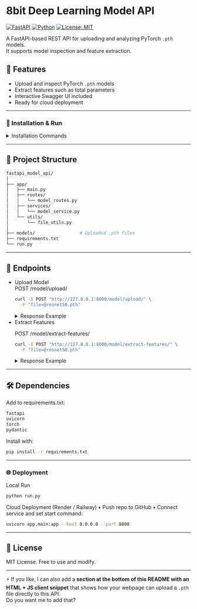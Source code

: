 # 8bit Deep Learning Model API
[![FastAPI](https://img.shields.io/badge/FastAPI-0.110+-brightgreen?logo=fastapi)](https://fastapi.tiangolo.com/)
[![Python](https://img.shields.io/badge/Python-3.9+-blue?logo=python)](https://www.python.org/)
[![License: MIT](https://img.shields.io/badge/License-MIT-blue.svg)](LICENSE)

A FastAPI-based REST API for uploading and analyzing PyTorch `.pth` models.  
It supports model inspection and feature extraction.
## 🚀 Features
- Upload and inspect PyTorch `.pth` models
- Extract features such as total parameters
- Interactive Swagger UI included
- Ready for cloud deployment

---

### 🔧 Installation & Run
<details>
  <summary>Installation Commands</summary>

```bash
# Clone project
git clone https://github.com/your-username/8bit_dl_api.git
cd 8bit_dl_api

# Create virtual environment (optional)
python -m venv venv
source venv/bin/activate   # Linux/Mac
venv\Scripts\activate      # Windows

# Install dependencies
pip install -r requirements.txt

# Run the server
python run.py
"""
The server will be available at:
	•	API Root: http://127.0.0.1:8000
	•	Swagger UI: http://127.0.0.1:8000/docs
"""
```
</details>

---

## 📂 Project Structure

```bash
fastapi_model_api/
│
├── app/
│   ├── main.py
│   ├── routes/
│   │   └── model_routes.py
│   ├── services/
│   │   └── model_service.py
│   └── utils/
│       └── file_utils.py
│
├── models/                 # Uploaded .pth files
├── requirements.txt
└── run.py
```

---

## 📌 Endpoints
<ul>
<li>Upload Model</li>
  POST /model/upload/
  
```bash
curl -X POST "http://127.0.0.1:8000/model/upload/" \
  -F "file=@resnet50.pth"
```


<details>
  <summary>Response Example</summary>
  
```bash
{
  "filename": "resnet50.pth",
  "layers": [
    "Conv2d(3, 64, kernel_size=(7,7), stride=(2,2), padding=(3,3), bias=False)",
    "BatchNorm2d(64, eps=1e-05, momentum=0.1, affine=True, track_running_stats=True)",
    "ReLU(inplace=True)"
  ]
}
```
</details>

<li>Extract Features</li>

POST /model/extract-features/

```bash
curl -X POST "http://127.0.0.1:8000/model/extract-features/" \
  -F "file=@resnet50.pth"
```

<details>
  <summary>Response Example</summary>

```bash
{
  "filename": "resnet50.pth",
  "features": {
    "total_parameters": 23534532
  }
}
```
</details>

</ul>

---

## 🛠️ Dependencies

Add to requirements.txt:
```bash
fastapi
uvicorn
torch
pydantic
```
Install with:
```bash
pip install -r requirements.txt
```

---

### 🌐 Deployment

Local Run
```bash
python run.py
```

Cloud Deployment (Render / Railway)
	•	Push repo to GitHub
	•	Connect service and set start command:

```bash
uvicorn app.main:app --host 0.0.0.0 --port 8000
```

---

## 📄 License

MIT License. Free to use and modify.

---

⚡ If you like, I can also add a **section at the bottom of this README with an HTML + JS client snippet** that shows how your webpage can upload a `.pth` file directly to this API.  
Do you want me to add that?
